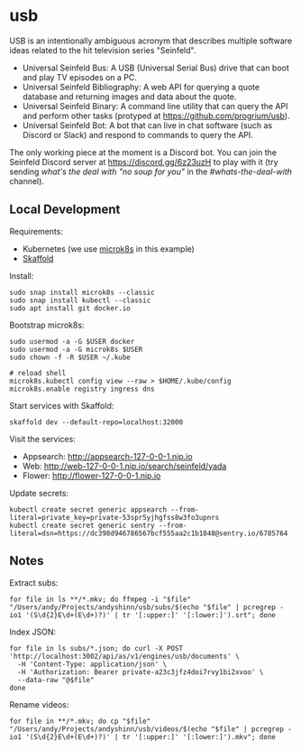 # usb

USB is an intentionally ambiguous acronym that describes multiple software ideas related to the hit television series "Seinfeld".

* Universal Seinfeld Bus: A USB (Universal Serial Bus) drive that can boot and play TV episodes on a PC.
* Universal Seinfeld Bibliography: A web API for querying a quote database and returning images and data about the quote.
* Universal Seinfeld Binary: A command line utility that can query the API and perform other tasks (protyped at https://github.com/progrium/usb).
* Universal Seinfeld Bot: A bot that can live in chat software (such as Discord or Slack) and respond to commands to query the API.

The only working piece at the moment is a Discord bot. You can join the Seinfeld Discord server at https://discord.gg/6z23uzH to play with it (try sending *what's the deal with "no soup for you"* in the *#whats-the-deal-with* channel).

## Local Development

Requirements:

* Kubernetes (we use [microk8s](https://microk8s.io/) in this example)
* [Skaffold](https://skaffold.dev/)

Install:

```
sudo snap install microk8s --classic
sudo snap install kubectl --classic
sudo apt install git docker.io
```


Bootstrap microk8s:

```
sudo usermod -a -G $USER docker
sudo usermod -a -G microk8s $USER
sudo chown -f -R $USER ~/.kube

# reload shell
microk8s.kubectl config view --raw > $HOME/.kube/config
microk8s.enable registry ingress dns
```

Start services with Skaffold:

```
skaffold dev --default-repo=localhost:32000
```

Visit the services:

* Appsearch: http://appsearch-127-0-0-1.nip.io
* Web: http://web-127-0-0-1.nip.io/search/seinfeld/yada
* Flower: http://flower-127-0-0-1.nip.io

Update secrets:

```
kubectl create secret generic appsearch --from-literal=private_key=private-53spr5yjhgfss8w3fo3upnrs
kubectl create secret generic sentry --from-literal=dsn=https://dc398d946786567bcf555aa2c1b1848@sentry.io/6785764
```

## Notes

Extract subs:

```
for file in ls **/*.mkv; do ffmpeg -i "$file" "/Users/andy/Projects/andyshinn/usb/subs/$(echo "$file" | pcregrep -io1 '(S\d{2}E\d+(E\d+)?)' | tr '[:upper:]' '[:lower:]').srt"; done
```

Index JSON:

```
for file in ls subs/*.json; do curl -X POST 'http://localhost:3002/api/as/v1/engines/usb/documents' \
  -H 'Content-Type: application/json' \
  -H 'Authorization: Bearer private-a23c3jfz4doi7rvy1bi2xvoo' \
  --data-raw "@$file"
done
```

Rename videos:

```
for file in **/*.mkv; do cp "$file" "/Users/andy/Projects/andyshinn/usb/videos/$(echo "$file" | pcregrep -io1 '(S\d{2}E\d+(E\d+)?)' | tr '[:upper:]' '[:lower:]').mkv"; done
```
